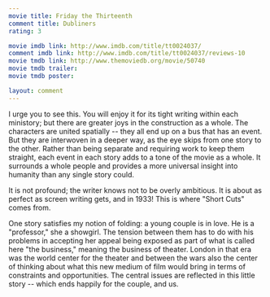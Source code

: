 ```yaml
---
movie title: Friday the Thirteenth
comment title: Dubliners
rating: 3

movie imdb link: http://www.imdb.com/title/tt0024037/
comment imdb link: http://www.imdb.com/title/tt0024037/reviews-10
movie tmdb link: http://www.themoviedb.org/movie/50740
movie tmdb trailer: 
movie tmdb poster: 

layout: comment
---
```


I urge you to see this. You will enjoy it for its tight writing within each ministory; but there are greater joys in the construction as a whole. The characters are united spatially -- they all end up on a bus that has an event. But they are interwoven in a deeper way, as the eye skips from one story to the other. Rather than being separate and requiring work to keep them straight, each event in each story adds to a tone of the movie as a whole. It surrounds a whole people and provides a more universal insight into humanity than any single story could.

It is not profound; the writer knows not to be overly ambitious. It is about as perfect as screen writing gets, and in 1933! This is where "Short Cuts" comes from.

One story satisfies my notion of folding: a young couple is in love. He is a "professor," she a showgirl. The tension between them has to do with his problems in accepting her appeal being exposed as part of what is called here "the business," meaning the business of theater. London in that era was the world center for the theater and between the wars also the center of thinking about what this new medium of film would bring in terms of constraints and opportunities. The central issues are reflected in this little story -- which ends happily for the couple, and us.